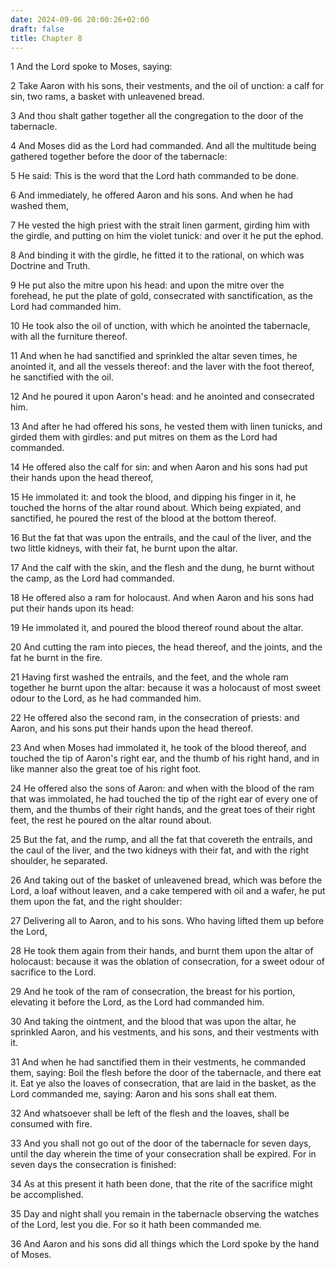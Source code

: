 ```yaml
---
date: 2024-09-06 20:00:26+02:00
draft: false
title: Chapter 8
---
```




1 And the Lord spoke to Moses, saying:

2 Take Aaron with his sons, their vestments, and the oil of unction: a calf for sin, two rams, a basket with unleavened bread.

3 And thou shalt gather together all the congregation to the door of the tabernacle.

4 And Moses did as the Lord had commanded. And all the multitude being gathered together before the door of the tabernacle:

5 He said: This is the word that the Lord hath commanded to be done.

6 And immediately, he offered Aaron and his sons. And when he had washed them,

7 He vested the high priest with the strait linen garment, girding him with the girdle, and putting on him the violet tunick: and over it he put the ephod.

8 And binding it with the girdle, he fitted it to the rational, on which was Doctrine and Truth.

9 He put also the mitre upon his head: and upon the mitre over the forehead, he put the plate of gold, consecrated with sanctification, as the Lord had commanded him.

10 He took also the oil of unction, with which he anointed the tabernacle, with all the furniture thereof.

11 And when he had sanctified and sprinkled the altar seven times, he anointed it, and all the vessels thereof: and the laver with the foot thereof, he sanctified with the oil.

12 And he poured it upon Aaron's head: and he anointed and consecrated him.

13 And after he had offered his sons, he vested them with linen tunicks, and girded them with girdles: and put mitres on them as the Lord had commanded.

14 He offered also the calf for sin: and when Aaron and his sons had put their hands upon the head thereof,

15 He immolated it: and took the blood, and dipping his finger in it, he touched the horns of the altar round about. Which being expiated, and sanctified, he poured the rest of the blood at the bottom thereof.

16 But the fat that was upon the entrails, and the caul of the liver, and the two little kidneys, with their fat, he burnt upon the altar.

17 And the calf with the skin, and the flesh and the dung, he burnt without the camp, as the Lord had commanded.

18 He offered also a ram for holocaust. And when Aaron and his sons had put their hands upon its head:

19 He immolated it, and poured the blood thereof round about the altar.

20 And cutting the ram into pieces, the head thereof, and the joints, and the fat he burnt in the fire.

21 Having first washed the entrails, and the feet, and the whole ram together he burnt upon the altar: because it was a holocaust of most sweet odour to the Lord, as he had commanded him.

22 He offered also the second ram, in the consecration of priests: and Aaron, and his sons put their hands upon the head thereof.

23 And when Moses had immolated it, he took of the blood thereof, and touched the tip of Aaron's right ear, and the thumb of his right hand, and in like manner also the great toe of his right foot.

24 He offered also the sons of Aaron: and when with the blood of the ram that was immolated, he had touched the tip of the right ear of every one of them, and the thumbs of their right hands, and the great toes of their right feet, the rest he poured on the altar round about.

25 But the fat, and the rump, and all the fat that covereth the entrails, and the caul of the liver, and the two kidneys with their fat, and with the right shoulder, he separated.

26 And taking out of the basket of unleavened bread, which was before the Lord, a loaf without leaven, and a cake tempered with oil and a wafer, he put them upon the fat, and the right shoulder:

27 Delivering all to Aaron, and to his sons. Who having lifted them up before the Lord,

28 He took them again from their hands, and burnt them upon the altar of holocaust: because it was the oblation of consecration, for a sweet odour of sacrifice to the Lord.

29 And he took of the ram of consecration, the breast for his portion, elevating it before the Lord, as the Lord had commanded him.

30 And taking the ointment, and the blood that was upon the altar, he sprinkled Aaron, and his vestments, and his sons, and their vestments with it.

31 And when he had sanctified them in their vestments, he commanded them, saying: Boil the flesh before the door of the tabernacle, and there eat it. Eat ye also the loaves of consecration, that are laid in the basket, as the Lord commanded me, saying: Aaron and his sons shall eat them.

32 And whatsoever shall be left of the flesh and the loaves, shall be consumed with fire.

33 And you shall not go out of the door of the tabernacle for seven days, until the day wherein the time of your consecration shall be expired. For in seven days the consecration is finished:

34 As at this present it hath been done, that the rite of the sacrifice might be accomplished.

35 Day and night shall you remain in the tabernacle observing the watches of the Lord, lest you die. For so it hath been commanded me.

36 And Aaron and his sons did all things which the Lord spoke by the hand of Moses.


